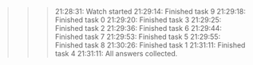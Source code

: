 >>>21:28:31: Watch started
>>>21:29:14: Finished task 9
>>>21:29:18: Finished task 0
>>>21:29:20: Finished task 3
>>>21:29:25: Finished task 2
>>>21:29:36: Finished task 6
>>>21:29:44: Finished task 7
>>>21:29:53: Finished task 5
>>>21:29:55: Finished task 8
>>>21:30:26: Finished task 1
>>>21:31:11: Finished task 4
>>>21:31:11: All answers collected.
